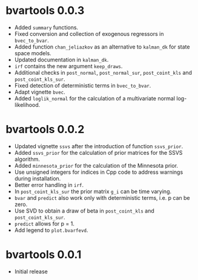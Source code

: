 # bvartools 0.0.3

* Added `summary` functions.
* Fixed conversion and collection of exogenous regressors in `bvec_to_bvar`.
* Added function `chan_jeliazkov` as an alternative to `kalman_dk` for state space models.
* Updated documentation in `kalman_dk`.
* `irf` contains the new argument `keep_draws`.
* Additional checks in `post_normal`, `post_normal_sur`, `post_coint_kls` and `post_coint_kls_sur`.
* Fixed detection of deterministic terms in `bvec_to_bvar`.
* Adapt vignette `bvec`.
* Added `loglik_normal` for the calculation of a multivariate normal log-likelihood.

# bvartools 0.0.2

* Updated vignette `ssvs` after the introduction of function `ssvs_prior`.
* Added `ssvs_prior` for the calculation of prior matrices for the SSVS algorithm.
* Added `minnesota_prior` for the calculation of the Minnesota prior.
* Use unsigned integers for indices in Cpp code to address warnings during installation.
* Better error handling in `irf`.
* In `post_coint_kls_sur` the prior matrix `g_i` can be time varying.
* `bvar` and `predict` also work only with deterministic terms, i.e. p can be zero.
* Use SVD to obtain a draw of beta in `post_coint_kls` and `post_coint_kls_sur`.
* `predict` allows for p = 1.
* Add legend to `plot.bvarfevd`.

# bvartools 0.0.1

* Initial release